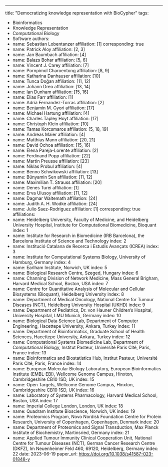 ---
title: "Democratizing knowledge representation with BioCypher"
tags:
  - Bioinformatics
  - Knowledge Representation
  - Computational Biology
  - Software
authors:
  - name: Sebastian Lobentanzer
    affiliation: [1]
    corresponding: true
  - name: Patrick Aloy
    affiliation: [2, 3]
  - name: Jan Baumbach
    affiliation: [4]
  - name: Balazs Bohar
    affiliation: [5, 6]
  - name: Vincent J. Carey
    affiliation: [7]
  - name: Pornpimol Charoentong
    affiliation: [8, 9]
  - name: Katharina Danhauser
    affiliation: [10]
  - name: Tunca Doğan
    affiliation: [11, 12]
  - name: Johann Dreo
    affiliation: [13, 14]
  - name: Ian Dunham
    affiliation: [15, 16]
  - name: Elias Farr
    affiliation: [1]
  - name: Adrià Fernandez-Torras
    affiliation: [2]
  - name: Benjamin M. Gyori
    affiliation: [17]
  - name: Michael Hartung
    affiliation: [4]
  - name: Charles Tapley Hoyt
    affiliation: [17]
  - name: Christoph Klein
    affiliation: [10]
  - name: Tamas Korcsmaros
    affiliation: [5, 18, 19]
  - name: Andreas Maier
    affiliation: [4]
  - name: Matthias Mann
    affiliation: [20, 21]
  - name: David Ochoa
    affiliation: [15, 16]
  - name: Elena Pareja-Lorente
    affiliation: [2]
  - name: Ferdinand Popp
    affiliation: [22]
  - name: Martin Preusse
    affiliation: [23]
  - name: Niklas Probul
    affiliation: [4]
  - name: Benno Schwikowski
    affiliation: [13]
  - name: Bünyamin Sen
    affiliation: [11, 12]
  - name: Maximilian T. Strauss
    affiliation: [20]
  - name: Denes Turei
    affiliation: [1]
  - name: Erva Ulusoy
    affiliation: [11, 12]
  - name: Dagmar Waltemath
    affiliation: [24]
  - name: Judith A. H. Wodke
    affiliation: [24]
  - name: Julio Saez-Rodriguez
    affiliation: [1]
    corresponding: true
affiliations:
  - name: Heidelberg University, Faculty of Medicine, and Heidelberg University Hospital, Institute for Computational Biomedicine, Bioquant
    index: 1
  - name: Institute for Research in Biomedicine (IRB Barcelona), the Barcelona Institute of Science and Technology
    index: 2
  - name: Institució Catalana de Recerca i Estudis Avançats (ICREA)
    index: 3
  - name: Institute for Computational Systems Biology, University of Hamburg, Germany
    index: 4
  - name: Earlham Institute, Norwich, UK
    index: 5
  - name: Biological Research Centre, Szeged, Hungary
    index: 6
  - name: Channing Division of Network Medicine, Mass General Brigham, Harvard Medical School, Boston, USA
    index: 7
  - name: Centre for Quantitative Analysis of Molecular and Cellular Biosystems (Bioquant), Heidelberg University
    index: 8
  - name: Department of Medical Oncology, National Centre for Tumour Diseases (NCT), Heidelberg University Hospital (UKHD)
    index: 9
  - name: Department of Pediatrics, Dr. von Hauner Children’s Hospital, University Hospital, LMU Munich, Germany
    index: 10
  - name: Biological Data Science Lab, Department of Computer Engineering, Hacettepe University, Ankara, Turkey
    index: 11
  - name: Department of Bioinformatics, Graduate School of Health Sciences, Hacettepe University, Ankara, Turkey
    index: 12
  - name: Computational Systems Biomedicine Lab, Department of Computational Biology, Institut Pasteur, Université Paris Cité, Paris, France
    index: 13
  - name: Bioinformatics and Biostatistics Hub, Institut Pasteur, Université Paris Cité, Paris, France
    index: 14
  - name: European Molecular Biology Laboratory, European Bioinformatics Institute (EMBL-EBI), Wellcome Genome Campus, Hinxton, Cambridgeshire CB10 1SD, UK
    index: 15
  - name: Open Targets, Wellcome Genome Campus, Hinxton, Cambridgeshire CB10 1SD, UK
    index: 16
  - name: Laboratory of Systems Pharmacology, Harvard Medical School, Boston, USA
    index: 17
  - name: Imperial College London, London, UK
    index: 18
  - name: Quadram Institute Bioscience, Norwich, UK
    index: 19
  - name: Proteomics Program, Novo Nordisk Foundation Centre for Protein Research, University of Copenhagen, Copenhagen, Denmark
    index: 20
  - name: Department of Proteomics and Signal Transduction, Max Planck Institute of Biochemistry, Martinsried, Germany
    index: 21
  - name: Applied Tumour Immunity Clinical Cooperation Unit, National Centre for Tumour Diseases (NCT), German Cancer Research Centre (DKFZ), Im Neuenheimer Feld 460, 69120, Heidelberg, Germany
    index: 22
date: 2023-06-19
paper_url: https://doi.org/10.1038/s41587-023-01848-y
